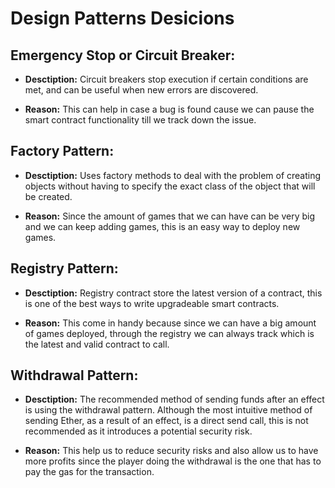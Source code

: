 # Design Patterns Desicions

## Emergency Stop or Circuit Breaker:
* **Desctiption:** Circuit breakers stop execution if certain conditions are met, and can be useful when new errors are discovered.

* **Reason:** This can help in case a bug is found cause we can pause the smart contract functionality till we track down the issue.

## Factory Pattern:
* **Desctiption:** Uses factory methods to deal with the problem of creating objects without having to specify the exact class of the object that will be created. 

* **Reason:** Since the amount of games that we can have can be very big and we can keep adding games, this is an easy way to deploy new games.

## Registry Pattern:
* **Desctiption:** Registry contract store the latest version of a contract, this is one of the best ways to write upgradeable smart contracts.

* **Reason:** This come in handy because since we can have a big amount of games deployed, through the registry we can always track which is the latest and valid contract to call.

## Withdrawal Pattern: 
* **Desctiption:** The recommended method of sending funds after an effect is using the withdrawal pattern. Although the most intuitive method of sending Ether, as a result of an effect, is a direct send call, this is not recommended as it introduces a potential security risk. 

* **Reason:** This help us to reduce security risks and also allow us to have more profits since the player doing the withdrawal is the one that has to pay the gas for the transaction.
